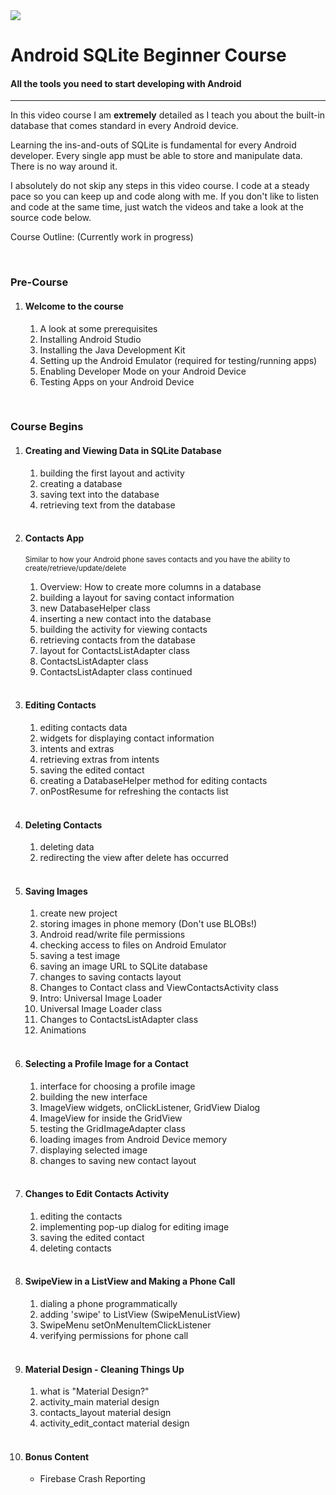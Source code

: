 
<img class='header-img' src='https://s3.amazonaws.com/codingwithmitch-static-and-media/media/android/None/sqlite.png' />

<h1>Android SQLite Beginner Course</h1>
<h4>All the tools you need to start developing with Android</h4>
<hr>
<p>In this video course I am <b>extremely</b> detailed as I teach you about the built-in database that comes standard in every Android device. </p>

<p>Learning the ins-and-outs of SQLite is fundamental for every Android developer. Every single app must be able to store and manipulate data. There is no way around it. </p>

<p>I absolutely do not skip any steps in this video course. I code at a steady pace so you can keep up and code along with me. If you don't like to listen and code at the same time, just watch the videos and take a look at the source code below.</p>

Course Outline: (Currently work in progress)

<br/>
<h3>Pre-Course</h3>
<ol>
<li>
<h4>Welcome to the course</h4>
  <ol>
    <li>A look at some prerequisites</li>
    <li>Installing Android Studio</li>
    <li>Installing the Java Development Kit</li>
    <li>Setting up the Android Emulator (required for testing/running apps)</li>
    <li>Enabling Developer Mode on your Android Device</li>
    <li>Testing Apps on your Android Device</li>
  </ol>
</li>
</ol><br/>

<h3>Course Begins</h3>
<ol>
<li>
<h4>Creating and Viewing Data in SQLite Database</h4>
  <ol>
    <li>building the first layout and activity</li>
    <li>creating a database</li>
    <li>saving text into the database</li>
    <li>retrieving text from the database</li>
  </ol>
</li><br/>

<li>
<h4>Contacts App</h4>
<p><small>Similar to how your Android phone saves contacts and you have the ability to create/retrieve/update/delete</small></p>
  <ol>
    <li>Overview: How to create more columns in a database</li>
    <li>building a layout for saving contact information</li>
    <li>new DatabaseHelper class</li>
    <li>inserting a new contact into the database</li>
    <li>building the activity for viewing contacts</li>
    <li>retrieving contacts from the database</li>
    <li>layout for ContactsListAdapter class</li>
    <li>ContactsListAdapter class</li>
    <li>ContactsListAdapter class continued</li>
  </ol>
</li><br/>

<li>
<h4>Editing Contacts</h4>
<ol>
    <li>editing contacts data</li>
    <li>widgets for displaying contact information</li>
    <li>intents and extras</li>
    <li>retrieving extras from intents</li>
    <li>saving the edited contact</li>
    <li>creating a DatabaseHelper method for editing contacts</li>
    <li>onPostResume for refreshing the contacts list</li>
  </ol>
</li><br/>

<li>
<h4>Deleting Contacts</h4>
  <ol>
    <li>deleting data</li>
    <li>redirecting the view after delete has occurred</li>
  </ol>
</li><br/>

<li>
<h4>Saving Images</h4>
  <ol>
    <li>create new project</li>
    <li>storing images in phone memory (Don't use BLOBs!)</li>
    <li>Android read/write file permissions</li>
    <li>checking access to files on Android Emulator</li>
    <li>saving a test image</li>
    <li>saving an image URL to SQLite database</li>
    <li>changes to saving contacts layout</li>
    <li>Changes to Contact class and ViewContactsActivity class</li>
    <li>Intro: Universal Image Loader</li>
    <li>Universal Image Loader class</li>
    <li>Changes to ContactsListAdapter class</li>
    <li>Animations</li>
  </ol>
</li><br/>

<li>
<h4>Selecting a Profile Image for a Contact</h4>
  <ol>
    <li>interface for choosing a profile image</li>
    <li>building the new interface</li>
    <li>ImageView widgets, onClickListener, GridView Dialog</li>
    <li>ImageView for inside the GridView</li>
    <li>testing the GridImageAdapter class</li>
    <li>loading images from Android Device memory</li>
    <li>displaying selected image</li>
    <li>changes to saving new contact layout</li>
  </ol>
</li><br/>

<li>
<h4>Changes to Edit Contacts Activity</h4>
  <ol>
    <li>editing the contacts</li>
    <li>implementing pop-up dialog for editing image</li>
    <li>saving the edited contact</li>
    <li>deleting contacts</li>
  </ol>
</li><br/>

<li>
<h4>SwipeView in a ListView and Making a Phone Call</h4>
  <ol>
    <li>dialing a phone programmatically</li>
    <li>adding 'swipe' to ListView (SwipeMenuListView)</li>
    <li>SwipeMenu setOnMenuItemClickListener</li>
    <li>verifying permissions for phone call</li>
  </ol>
</li><br/>

<li>
<h4>Material Design - Cleaning Things Up</h4>
  <ol>
    <li>what is "Material Design?"</li>
    <li>activity_main material design</li>
    <li>contacts_layout material design</li>
    <li>activity_edit_contact material design</li>
  </ol>
</li><br/>

<li>
<h4>Bonus Content</h4>
  <ul>
    <li>Firebase Crash Reporting</li>
  </ul>
</li><br/>

</ol>
